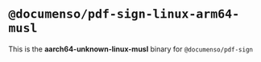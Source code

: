 # `@documenso/pdf-sign-linux-arm64-musl`

This is the **aarch64-unknown-linux-musl** binary for `@documenso/pdf-sign`

